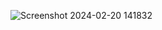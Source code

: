 ![Screenshot 2024-02-20 141832](https://github.com/pavani507/myntra-apparels/assets/34652429/4c4c7260-0e56-4ad0-9296-a4c738e7c9a8)
